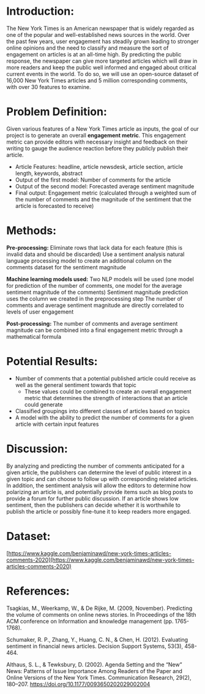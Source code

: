 # Introduction:

The New York Times is an American newspaper that is widely regarded as one of the popular and well-established news sources in the world. Over the past few years, user engagement has steadily grown leading to stronger online opinions and the need to classify and measure the sort of engagement on articles is at an all-time high. By predicting the public response, the newspaper can give more targeted articles which will draw in more readers and keep the public well informed and engaged about critical current events in the world. To do so, we will use an open-source dataset of 16,000 New York Times articles and 5 million corresponding comments, with over 30 features to examine. 

# Problem Definition:

Given various features of a New York Times article as inputs, the goal of our project is to generate an overall **engagement metric**. This engagement metric can provide editors with necessary insight and feedback on their writing to gauge the audience reaction before they publicly publish their article.

* Article Features: headline, article newsdesk, article section, article length, keywords, abstract
* Output of the first model: Number of comments for the article 
* Output of the second model: Forecasted average sentiment magnitude
* Final output: Engagement metric (calculated through a weighted sum of the number of comments and the magnitude of the sentiment that the article is forecasted to receive)


# Methods:
**Pre-processing:** 
Eliminate rows that lack data for each feature (this is invalid data and should be discarded)
Use a sentiment analysis natural language processing model to create an additional column on the comments dataset for the sentiment magnitude 

**Machine learning models used:**
Two NLP models will be used (one model for prediction of the number of comments, one model for the average sentiment magnitude of the comments)
Sentiment magnitude prediction uses the column we created in the preprocessing step
The number of comments and average sentiment magnitude are directly correlated to levels of user engagement

**Post-processing:**
The number of comments and average sentiment magnitude can be combined into a final engagement metric through a mathematical formula



# Potential Results:

* Number of comments that a potential published article could receive as well as the general sentiment towards that topic
  * These values could be combined to create an overall engagement metric that determines the strength of interactions that an article could generate
* Classified groupings into different classes of articles based on topics
* A model with the ability to predict the number of comments for a given article with certain input features


# Discussion:

By analyzing and predicting the number of comments anticipated for a given article, the publishers can determine the level of public interest in a given topic and can choose to follow up with corresponding related articles. In addition, the sentiment analysis will allow the editors to determine how polarizing an article is, and potentially provide items such as blog posts to provide a forum for further public discussion. If an article shows low sentiment, then the publishers can decide whether it is worthwhile to publish the article or possibly fine-tune it to keep readers more engaged.

# Dataset:

[https://www.kaggle.com/benjaminawd/new-york-times-articles-comments-2020](https://www.kaggle.com/benjaminawd/new-york-times-articles-comments-2020)

# References:

Tsagkias, M., Weerkamp, W., & De Rijke, M. (2009, November). Predicting the volume of comments on online news stories. In Proceedings of the 18th ACM conference on Information and knowledge management (pp. 1765-1768).

Schumaker, R. P., Zhang, Y., Huang, C. N., & Chen, H. (2012). Evaluating sentiment in financial news articles. Decision Support Systems, 53(3), 458-464.

Althaus, S. L., & Tewksbury, D. (2002). Agenda Setting and the “New” News: Patterns of Issue Importance Among Readers of the Paper and Online Versions of the New York Times. Communication Research, 29(2), 180–207. https://doi.org/10.1177/0093650202029002004
